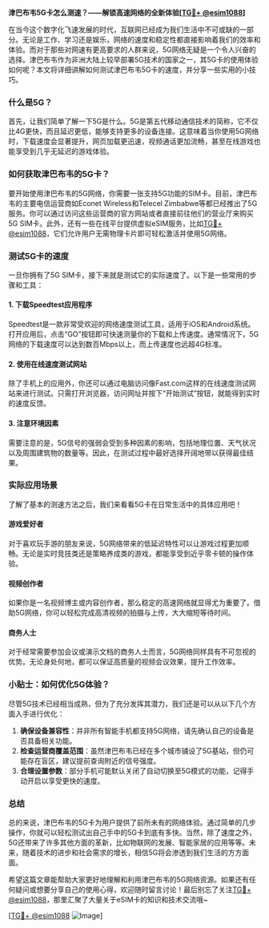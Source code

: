 **津巴布韦5G卡怎么测速？——解锁高速网络的全新体验[[TG💪+ @esim1088](https://t.me/s/esim1088)]**

在当今这个数字化飞速发展的时代，互联网已经成为我们生活中不可或缺的一部分。无论是工作、学习还是娱乐，网络的速度和稳定性都直接影响着我们的效率和体验。而对于那些对网速有更高要求的人群来说，5G网络无疑是一个令人兴奋的选择。津巴布韦作为非洲大陆上较早部署5G技术的国家之一，其5G卡的使用体验如何呢？本文将详细讲解如何测试津巴布韦5G卡的速度，并分享一些实用的小技巧。

### 什么是5G？

首先，让我们简单了解一下5G是什么。5G是第五代移动通信技术的简称，它不仅比4G更快，而且延迟更低，能够支持更多的设备连接。这意味着当你使用5G网络时，下载速度会显著提升，网页加载更迅速，视频通话更加流畅，甚至在线游戏也能享受到几乎无延迟的游戏体验。

### 如何获取津巴布韦的5G卡？

要开始使用津巴布韦的5G网络，你需要一张支持5G功能的SIM卡。目前，津巴布韦的主要电信运营商如Econet Wireless和Telecel Zimbabwe等都已经推出了5G服务。你可以通过访问这些运营商的官方网站或者直接前往他们的营业厅来购买5G SIM卡。此外，还有一些在线平台提供虚拟eSIM服务，比如[TG💪+ @esim1088](https://t.me/s/esim1088)，它们允许用户无需物理卡片即可轻松激活并使用5G网络。

### 测试5G卡的速度

一旦你拥有了5G SIM卡，接下来就是测试它的实际速度了。以下是一些常用的步骤和工具：

#### 1. 下载Speedtest应用程序
Speedtest是一款非常受欢迎的网络速度测试工具，适用于iOS和Android系统。打开应用后，点击“GO”按钮即可快速测量你的下载和上传速度。通常情况下，5G网络的下载速度可以达到数百Mbps以上，而上传速度也远超4G标准。

#### 2. 使用在线速度测试网站
除了手机上的应用外，你还可以通过电脑访问像Fast.com这样的在线速度测试网站来进行测试。只需打开浏览器，访问网址并按下“开始测试”按钮，就能得到实时的速度反馈。

#### 3. 注意环境因素
需要注意的是，5G信号的强弱会受到多种因素的影响，包括地理位置、天气状况以及周围建筑物的数量等。因此，在测试过程中最好选择开阔地带以获得最佳结果。

### 实际应用场景

了解了基本的测速方法之后，我们来看看5G卡在日常生活中的具体应用吧！

#### 游戏爱好者
对于喜欢玩手游的朋友来说，5G网络带来的低延迟特性可以让游戏过程更加顺畅。无论是实时竞技类还是策略养成类的游戏，都能享受到近乎零卡顿的操作体验。

#### 视频创作者
如果你是一名视频博主或内容创作者，那么稳定的高速网络就显得尤为重要了。借助5G网络，你可以轻松完成高清视频的拍摄与上传，大大缩短等待时间。

#### 商务人士
对于经常需要参加会议或演示文档的商务人士而言，5G网络同样具有不可忽视的优势。无论身处何地，都可以保证高质量的视频会议效果，提升工作效率。

### 小贴士：如何优化5G体验？

尽管5G技术已经相当成熟，但为了充分发挥其潜力，我们还是可以从以下几个方面入手进行优化：

1. **确保设备兼容性**：并非所有智能手机都支持5G网络，请先确认自己的设备是否具备相关功能。
2. **检查运营商覆盖范围**：虽然津巴布韦已经在多个城市铺设了5G基站，但仍可能存在盲区，建议提前查询附近的信号强度。
3. **合理设置参数**：部分手机可能默认关闭了自动切换至5G模式的功能，记得手动开启以享受更快的速度。

### 总结

总的来说，津巴布韦的5G卡为用户提供了前所未有的网络体验。通过简单的几步操作，你就可以轻松测试出自己手中的5G卡到底有多快。当然，除了速度之外，5G还带来了许多其他方面的革新，比如物联网的发展、智能家居的应用等等。未来，随着技术的进步和社会需求的增长，相信5G将会渗透到我们生活的方方面面。

希望这篇文章能帮助大家更好地理解和利用津巴布韦的5G网络资源。如果还有任何疑问或想要分享自己的使用心得，欢迎随时留言讨论！最后别忘了关注[TG💪+ @esim1088](https://t.me/s/esim1088)，那里汇聚了大量关于eSIM卡的知识和技术交流哦~

[[TG💪+ @esim1088](https://t.me/s/esim1088) ![Image](https://i.postimg.cc/4NQfJmqS/Snipaste-2025-05-13-00-14-12.png)]